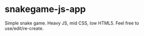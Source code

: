 # snakegame-js-app
Simple snake game. Heavy JS, mid CSS, low HTML5. Feel free to use/edit/re-create.

